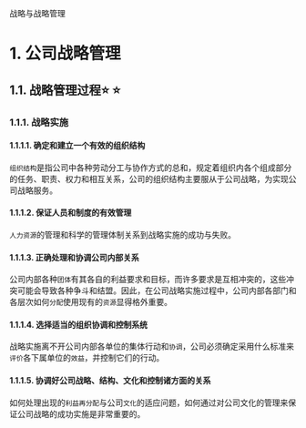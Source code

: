 战略与战略管理

# 1. 公司战略管理

## 1.1. 战略管理过程:star: :star: 

### 1.1.1. 战略实施

#### 1.1.1.1. 确定和建立一个有效的组织结构

`组织结构`是指公司中各种劳动分工与协作方式的总和，规定着组织内各个组成部分的任务、职责、权力和相互关系，公司的组织结构主要服从于公司战略，为实现公司战略服务。

#### 1.1.1.2. 保证人员和制度的有效管理

`人力资源`的管理和科学的管理体制关系到战略实施的成功与失败。

#### 1.1.1.3. 正确处理和协调公司内部关系

公司内部各种`团体`有其各自的利益要求和目标，而许多要求是互相冲突的，这些冲突可能会导致各种争斗和结盟。因此，在公司战略实施过程中，公司内部各部门和各层次如何`分配`使用现有的`资源`显得格外重要。

#### 1.1.1.4. 选择适当的组织协调和控制系统

战略实施离不开公司内部各单位的集体行动和`协调`，公司必须确定采用什么标准来`评价`各下属单位的`效益`，并控制它们的行动。

#### 1.1.1.5. 协调好公司战略、结构、文化和控制诸方面的关系

如何处理出现的`利益再分配`与公司`文化`的适应问题，如何通过对公司文化的管理来保证公司战略的成功实施是非常重要的。
